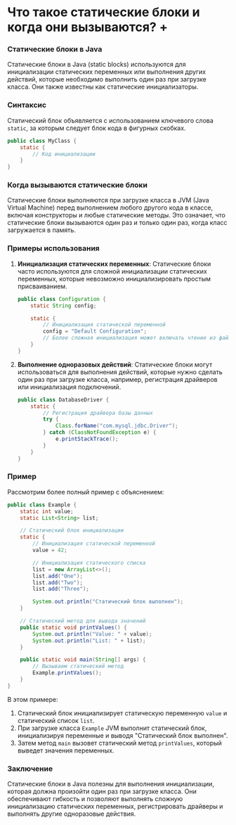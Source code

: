 # Что такое статические блоки и когда они вызываются? +

### Статические блоки в Java

Статические блоки в Java (static blocks) используются для инициализации статических переменных или выполнения других действий, которые необходимо выполнить один раз при загрузке класса. Они также известны как статические инициализаторы.

### Синтаксис

Статический блок объявляется с использованием ключевого слова `static`, за которым следует блок кода в фигурных скобках.

```java
public class MyClass {
    static {
        // Код инициализации
    }
}
```

### Когда вызываются статические блоки

Статические блоки выполняются при загрузке класса в JVM (Java Virtual Machine) перед выполнением любого другого кода в классе, включая конструкторы и любые статические методы. Это означает, что статические блоки вызываются один раз и только один раз, когда класс загружается в память.

### Примеры использования

1. **Инициализация статических переменных**:
   Статические блоки часто используются для сложной инициализации статических переменных, которые невозможно инициализировать простым присваиванием.

   ```java
   public class Configuration {
       static String config;

       static {
           // Инициализация статической переменной
           config = "Default Configuration";
           // Более сложная инициализация может включать чтение из файла или базы данных
       }
   }
   ```

2. **Выполнение одноразовых действий**:
   Статические блоки могут использоваться для выполнения действий, которые нужно сделать один раз при загрузке класса, например, регистрация драйверов или инициализация подключений.

   ```java
   public class DatabaseDriver {
       static {
           // Регистрация драйвера базы данных
           try {
               Class.forName("com.mysql.jdbc.Driver");
           } catch (ClassNotFoundException e) {
               e.printStackTrace();
           }
       }
   }
   ```

### Пример

Рассмотрим более полный пример с объяснением:

```java
public class Example {
    static int value;
    static List<String> list;

    // Статический блок инициализации
    static {
        // Инициализация статической переменной
        value = 42;

        // Инициализация статического списка
        list = new ArrayList<>();
        list.add("One");
        list.add("Two");
        list.add("Three");

        System.out.println("Статический блок выполнен");
    }

    // Статический метод для вывода значений
    public static void printValues() {
        System.out.println("Value: " + value);
        System.out.println("List: " + list);
    }

    public static void main(String[] args) {
        // Вызываем статический метод
        Example.printValues();
    }
}
```

В этом примере:

1. Статический блок инициализирует статическую переменную `value` и статический список `list`.
2. При загрузке класса `Example` JVM выполнит статический блок, инициализируя переменные и выводя "Статический блок выполнен".
3. Затем метод `main` вызовет статический метод `printValues`, который выведет значения переменных.

### Заключение

Статические блоки в Java полезны для выполнения инициализации, которая должна произойти один раз при загрузке класса. Они обеспечивают гибкость и позволяют выполнять сложную инициализацию статических переменных, регистрировать драйверы и выполнять другие одноразовые действия.